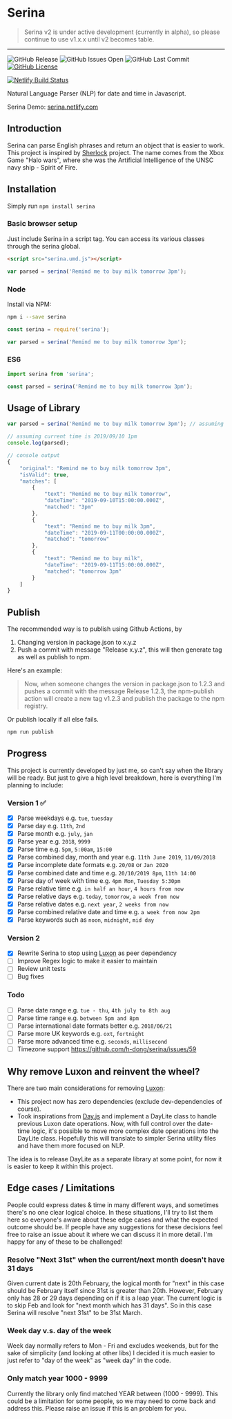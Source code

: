 # Serina

> Serina v2 is under active development (currently in alpha), so please continue to use v1.x.x until v2 becomes table.

---

![GitHub Release](https://img.shields.io/github/release/h-dong/serina.svg)
![GitHub Issues Open](https://img.shields.io/github/issues-raw/h-dong/serina.svg)
![GitHub Last Commit](https://img.shields.io/github/last-commit/h-dong/serina.svg)
[![GitHub License](https://img.shields.io/github/license/h-dong/serina.svg)](./LICENSE)

[![Netlify Build Status](https://api.netlify.com/api/v1/badges/debe4f89-718a-43de-b3b7-0b791ae709fe/deploy-status)](https://app.netlify.com/sites/serina/deploys)

Natural Language Parser (NLP) for date and time in Javascript.

Serina Demo: [serina.netlify.com](https://serina.netlify.com)

## Introduction

Serina can parse English phrases and return an object that is easier to work. This project is inspired by [Sherlock](!https://github.com/neilgupta/Sherlock) project. The name comes from the Xbox Game "Halo wars", where she was the Artificial Intelligence of the UNSC navy ship - Spirit of Fire.

## Installation

Simply run `npm install serina`

### Basic browser setup

Just include Serina in a script tag. You can access its various classes through the serina global.

```html
<script src="serina.umd.js"></script>
```

```js
var parsed = serina('Remind me to buy milk tomorrow 3pm');
```

### Node

Install via NPM:

```bash
npm i --save serina
```

```js
const serina = require('serina');

var parsed = serina('Remind me to buy milk tomorrow 3pm');
```

### ES6

```js
import serina from 'serina';

const parsed = serina('Remind me to buy milk tomorrow 3pm');
```

## Usage of Library

```js
var parsed = serina('Remind me to buy milk tomorrow 3pm'); // assuming it is currently 29th Oct 2017

// assuming current time is 2019/09/10 1pm
console.log(parsed);
```

```js
// console output
{
    "original": "Remind me to buy milk tomorrow 3pm",
    "isValid": true,
    "matches": [
        {
            "text": "Remind me to buy milk tomorrow",
            "dateTime": "2019-09-10T15:00:00.000Z",
            "matched": "3pm"
        },
        {
            "text": "Remind me to buy milk 3pm",
            "dateTime": "2019-09-11T00:00:00.000Z",
            "matched": "tomorrow"
        },
        {
            "text": "Remind me to buy milk",
            "dateTime": "2019-09-11T15:00:00.000Z",
            "matched": "tomorrow 3pm"
        }
    ]
}
```

## Publish

The recommended way is to publish using Github Actions, by

1. Changing version in package.json to x.y.z
2. Push a commit with message "Release x.y.z", this will then generate tag as well as publish to npm.

Here's an example:

> Now, when someone changes the version in package.json to 1.2.3 and pushes a commit with the message Release 1.2.3, the npm-publish action will create a new tag v1.2.3 and publish the package to the npm registry.

Or publish locally if all else fails.

```bash
npm run publish
```

## Progress

This project is currently developed by just me, so can't say when the library will be ready. But just to give a high level breakdown, here is everything I'm planning to include:

### Version 1 ✅

- [x] Parse weekdays e.g. `tue`, `tuesday`
- [x] Parse day e.g. `11th`, `2nd`
- [x] Parse month e.g. `july`, `jan`
- [x] Parse year e.g. `2018`, `9999`
- [x] Parse time e.g. `5pm`, `5:00am`, `15:00`
- [x] Parse combined day, month and year e.g. `11th June 2019`, `11/09/2018`
- [x] Parse incomplete date formats e.g. `20/08` or `Jan 2020`
- [x] Parse combined date and time e.g. `20/10/2019 8pm`, `11th 14:00`
- [x] Parse day of week with time e.g. `4pm Mon`, `Tuesday 5:30pm`
- [x] Parse relative time e.g. `in half an hour`, `4 hours from now`
- [x] Parse relative days e.g. `today`, `tomorrow`, `a week from now`
- [x] Parse relative dates e.g. `next year`, `2 weeks from now`
- [x] Parse combined relative date and time e.g. `a week from now 2pm`
- [x] Parse keywords such as `noon`, `midnight`, `mid day`

### Version 2

- [x] Rewrite Serina to stop using [Luxon](https://moment.github.io/luxon) as peer dependency
- [ ] Improve Regex logic to make it easier to maintain
- [ ] Review unit tests
- [ ] Bug fixes

### Todo

- [ ] Parse date range e.g. `tue - thu`, `4th july to 8th aug`
- [ ] Parse time range e.g. `between 5pm and 8pm`
- [ ] Parse international date formats better e.g. `2018/06/21`
- [ ] Parse more UK keywords e.g. `oxt`, `fortnight`
- [ ] Parse more advanced time e.g. `seconds`, `millisecond`
- [ ] Timezone support <https://github.com/h-dong/serina/issues/59>

## Why remove Luxon and reinvent the wheel?

There are two main considerations for removing [Luxon](https://moment.github.io/luxon):

- This project now has zero dependencies (exclude dev-dependencies of course).
- Took inspirations from [Day.js](https://day.js.org/) and implement a DayLite class to handle previous Luxon date operations. Now, with full control over the date-time logic, it's possible to move more complex date operations into the DayLite class. Hopefully this will translate to simpler Serina utility files and have them more focused on NLP.

The idea is to release DayLite as a separate library at some point, for now it is easier to keep it within this project.

## Edge cases / Limitations

People could express dates & time in many different ways, and sometimes there's no one clear logical choice. In these situations, I'll try to list them here so everyone's aware about these edge cases and what the expected outcome should be. If people have any suggestions for these decisions feel free to raise an issue about it where we can discuss it in more detail. I'm happy for any of these to be challenged!

### Resolve "Next 31st" when the current/next month doesn't have 31 days

Given current date is 20th February, the logical month for "next" in this case should be February itself since 31st is greater than 20th. However, February only has 28 or 29 days depending on if it is a leap year. The current logic is to skip Feb and look for "next month which has 31 days". So in this case Serina will resolve "next 31st" to be 31st March.

### Week day v.s. day of the week

Week day normally refers to Mon - Fri and excludes weekends, but for the sake of simplicity (and looking at other libs) I decided it is much easier to just refer to "day of the week" as "week day" in the code.

### Only match year 1000 - 9999

Currently the library only find matched YEAR between (1000 - 9999). This could be a limitation for some people, so we may need to come back and address this. Please raise an issue if this is an problem for you.
